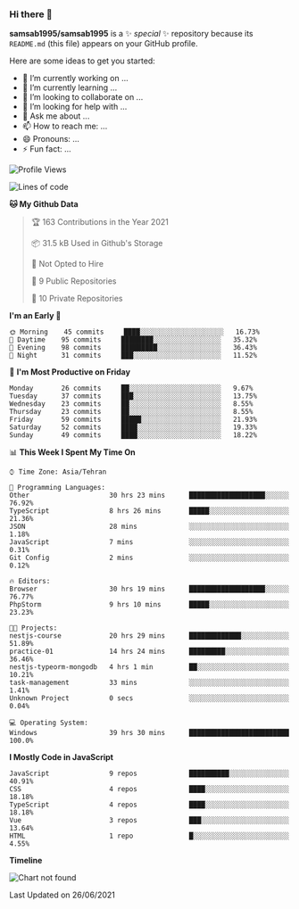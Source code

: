 ### Hi there 👋

**samsab1995/samsab1995** is a ✨ _special_ ✨ repository because its `README.md` (this file) appears on your GitHub profile.

Here are some ideas to get you started:

- 🔭 I’m currently working on ...
- 🌱 I’m currently learning ...
- 👯 I’m looking to collaborate on ...
- 🤔 I’m looking for help with ...
- 💬 Ask me about ...
- 📫 How to reach me: ...
- 😄 Pronouns: ...
- ⚡ Fun fact: ...

<!--START_SECTION:waka-->
![Profile Views](http://img.shields.io/badge/Profile%20Views-0-blue)

![Lines of code](https://img.shields.io/badge/From%20Hello%20World%20I%27ve%20Written-408867%20lines%20of%20code-blue)

**🐱 My Github Data** 

> 🏆 163 Contributions in the Year 2021
 > 
> 📦 31.5 kB Used in Github's Storage 
 > 
> 🚫 Not Opted to Hire
 > 
> 📜 9 Public Repositories 
 > 
> 🔑 10 Private Repositories  
 > 
**I'm an Early 🐤** 

```text
🌞 Morning    45 commits     ████░░░░░░░░░░░░░░░░░░░░░   16.73% 
🌆 Daytime    95 commits     ████████░░░░░░░░░░░░░░░░░   35.32% 
🌃 Evening    98 commits     █████████░░░░░░░░░░░░░░░░   36.43% 
🌙 Night      31 commits     ███░░░░░░░░░░░░░░░░░░░░░░   11.52%

```
📅 **I'm Most Productive on Friday** 

```text
Monday       26 commits     ██░░░░░░░░░░░░░░░░░░░░░░░   9.67% 
Tuesday      37 commits     ███░░░░░░░░░░░░░░░░░░░░░░   13.75% 
Wednesday    23 commits     ██░░░░░░░░░░░░░░░░░░░░░░░   8.55% 
Thursday     23 commits     ██░░░░░░░░░░░░░░░░░░░░░░░   8.55% 
Friday       59 commits     █████░░░░░░░░░░░░░░░░░░░░   21.93% 
Saturday     52 commits     ████░░░░░░░░░░░░░░░░░░░░░   19.33% 
Sunday       49 commits     ████░░░░░░░░░░░░░░░░░░░░░   18.22%

```


📊 **This Week I Spent My Time On** 

```text
⌚︎ Time Zone: Asia/Tehran

💬 Programming Languages: 
Other                    30 hrs 23 mins      ███████████████████░░░░░░   76.92% 
TypeScript               8 hrs 26 mins       █████░░░░░░░░░░░░░░░░░░░░   21.36% 
JSON                     28 mins             ░░░░░░░░░░░░░░░░░░░░░░░░░   1.18% 
JavaScript               7 mins              ░░░░░░░░░░░░░░░░░░░░░░░░░   0.31% 
Git Config               2 mins              ░░░░░░░░░░░░░░░░░░░░░░░░░   0.12%

🔥 Editors: 
Browser                  30 hrs 19 mins      ███████████████████░░░░░░   76.77% 
PhpStorm                 9 hrs 10 mins       █████░░░░░░░░░░░░░░░░░░░░   23.23%

🐱‍💻 Projects: 
nestjs-course            20 hrs 29 mins      █████████████░░░░░░░░░░░░   51.89% 
practice-01              14 hrs 24 mins      █████████░░░░░░░░░░░░░░░░   36.46% 
nestjs-typeorm-mongodb   4 hrs 1 min         ██░░░░░░░░░░░░░░░░░░░░░░░   10.21% 
task-management          33 mins             ░░░░░░░░░░░░░░░░░░░░░░░░░   1.41% 
Unknown Project          0 secs              ░░░░░░░░░░░░░░░░░░░░░░░░░   0.04%

💻 Operating System: 
Windows                  39 hrs 30 mins      █████████████████████████   100.0%

```

**I Mostly Code in JavaScript** 

```text
JavaScript               9 repos             ██████████░░░░░░░░░░░░░░░   40.91% 
CSS                      4 repos             ████░░░░░░░░░░░░░░░░░░░░░   18.18% 
TypeScript               4 repos             ████░░░░░░░░░░░░░░░░░░░░░   18.18% 
Vue                      3 repos             ███░░░░░░░░░░░░░░░░░░░░░░   13.64% 
HTML                     1 repo              █░░░░░░░░░░░░░░░░░░░░░░░░   4.55%

```


**Timeline**

![Chart not found](https://raw.githubusercontent.com/samsab1995/samsab1995/main/charts/bar_graph.png) 


 Last Updated on 26/06/2021
<!--END_SECTION:waka-->
